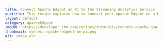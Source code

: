 ```yaml
---
title: Connect Apache Edgent on Pi to the Streaming Analytics Service
subtitle: This recipe explains how to connect your Apache Edgent on a Raspberry Pi to the Streaming Analytics Service.
layout: default
category: apacheEdgent
imgURL: https://developer.ibm.com/recipes/tutorials/connect-apache-quarks-on-pi-to-the-streaming-analytics-service/
thumbnail: connect-apache-edgent-on-pi.png
alt: image-alt
---
```

